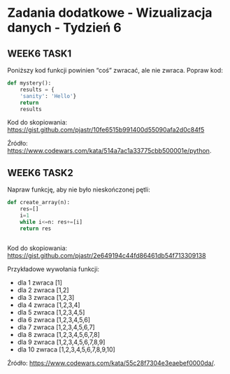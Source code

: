 # Zadania dodatkowe - Wizualizacja danych - Tydzień 6

## WEEK6 TASK1

Poniższy kod funkcji powinien “coś” zwracać, ale nie zwraca. Popraw kod:

``` python
def mystery():
    results = {
    'sanity': 'Hello'}
    return
    results
```

Kod do skopiowania:
<https://gist.github.com/pjastr/10fe6515b991400d55090afa2d0c84f5>

Źródło: <https://www.codewars.com/kata/514a7ac1a33775cbb500001e/python>.

## WEEK6 TASK2

Napraw funkcję, aby nie było nieskończonej pętli:

``` python
def create_array(n):
    res=[]
    i=1
    while i<=n: res+=[i]
    return res
    
```

Kod do skopiowania:
<https://gist.github.com/pjastr/2e649194c44fd86461db54f713309138>

Przykładowe wywołania funkcji:

- dla 1 zwraca \[1\]
- dla 2 zwraca \[1,2\]
- dla 3 zwraca \[1,2,3\]
- dla 4 zwraca \[1,2,3,4\]
- dla 5 zwraca \[1,2,3,4,5\]
- dla 6 zwraca \[1,2,3,4,5,6\]
- dla 7 zwraca \[1,2,3,4,5,6,7\]
- dla 8 zwraca \[1,2,3,4,5,6,7,8\]
- dla 9 zwraca \[1,2,3,4,5,6,7,8,9\]
- dla 10 zwraca \[1,2,3,4,5,6,7,8,9,10\]

Źródło: <https://www.codewars.com/kata/55c28f7304e3eaebef0000da/>.
